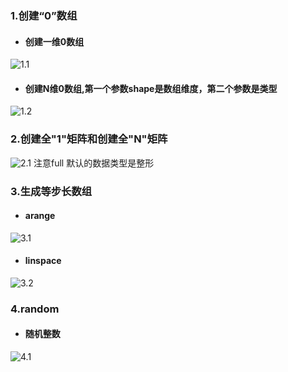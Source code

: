 ### 1.创建“0”数组
- #### 创建一维0数组
![1.1](https://upload-images.jianshu.io/upload_images/7220971-965606c33f889800.png?imageMogr2/auto-orient/strip%7CimageView2/2/w/1240)
- #### 创建N维0数组,第一个参数shape是数组维度，第二个参数是类型
![1.2](https://upload-images.jianshu.io/upload_images/7220971-7ebe161f6f767940.png?imageMogr2/auto-orient/strip%7CimageView2/2/w/1240)

### 2.创建全"1"矩阵和创建全"N"矩阵
![2.1](https://upload-images.jianshu.io/upload_images/7220971-830b33fd54c80658.png?imageMogr2/auto-orient/strip%7CimageView2/2/w/1240)
注意full 默认的数据类型是整形

### 3.生成等步长数组
- #### arange
![3.1](https://upload-images.jianshu.io/upload_images/7220971-1ffb016dddaf384b.png?imageMogr2/auto-orient/strip%7CimageView2/2/w/1240)

- #### linspace
![3.2](https://upload-images.jianshu.io/upload_images/7220971-3b2a12440f8265cc.png?imageMogr2/auto-orient/strip%7CimageView2/2/w/1240)

### 4.random
- #### 随机整数
![4.1](https://upload-images.jianshu.io/upload_images/7220971-32db651d9b6a3931.png?imageMogr2/auto-orient/strip%7CimageView2/2/w/1240)